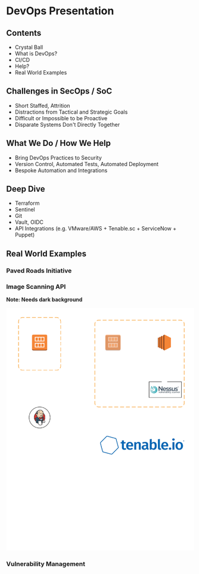 # DevOps Presentation

## Contents

- Crystal Ball
- What is DevOps?
- CI/CD
- Help?
- Real World Examples

## Challenges in SecOps / SoC

- Short Staffed, Attrition
- Distractions from Tactical and Strategic Goals
- Difficult or Impossible to be Proactive
- Disparate Systems Don't Directly Together

## What We Do / How We Help

- Bring DevOps Practices to Security
- Version Control, Automated Tests, Automated Deployment
- Bespoke Automation and Integrations

## Deep Dive

- Terraform
- Sentinel
- Git
- Vault, OIDC
- API Integrations (e.g. VMware/AWS + Tenable.sc + ServiceNow + Puppet)

## Real World Examples

### Paved Roads Initiative

### Image Scanning API

**Note: Needs dark background**

![Security_Automation](./assets/Security_Automation.png)

### Vulnerability Management
